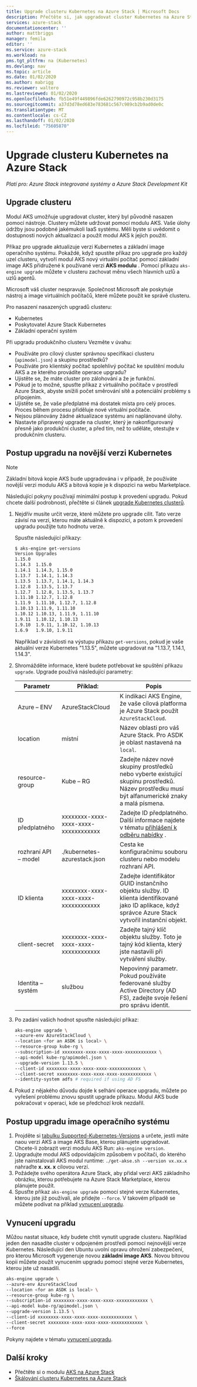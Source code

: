 ```yaml
---
title: Upgrade clusteru Kubernetes na Azure Stack | Microsoft Docs
description: Přečtěte si, jak upgradovat cluster Kubernetes na Azure Stack.
services: azure-stack
documentationcenter: ''
author: mattbriggs
manager: femila
editor: ''
ms.service: azure-stack
ms.workload: na
pms.tgt_pltfrm: na (Kubernetes)
ms.devlang: nav
ms.topic: article
ms.date: 01/02/2020
ms.author: mabrigg
ms.reviewer: waltero
ms.lastreviewed: 01/02/2020
ms.openlocfilehash: fb51e49f449896fde6262790972c958b230d3175
ms.sourcegitcommit: a37d3d78ed683e783681c567c989cb2b9ad0de0c
ms.translationtype: MT
ms.contentlocale: cs-CZ
ms.lasthandoff: 01/02/2020
ms.locfileid: "75605870"
---
```

# <a name="upgrade-a-kubernetes-cluster-on-azure-stack"></a>Upgrade clusteru Kubernetes na Azure Stack

*Platí pro: Azure Stack integrované systémy a Azure Stack Development Kit*

## <a name="upgrade-a-cluster"></a>Upgrade clusteru

Modul AKS umožňuje upgradovat cluster, který byl původně nasazen pomocí nástroje. Clustery můžete udržovat pomocí modulu AKS. Vaše úlohy údržby jsou podobné jakémukoli IaaS systému. Měli byste si uvědomit o dostupnosti nových aktualizací a použít modul AKS k jejich použití.

Příkaz pro upgrade aktualizuje verzi Kubernetes a základní image operačního systému. Pokaždé, když spustíte příkaz pro upgrade pro každý uzel clusteru, vytvoří modul AKS nový virtuální počítač pomocí základní image AKS přidružené k používané verzi **AKS modulu** . Pomocí příkazu `aks-engine upgrade` můžete v clusteru zachovat měnu všech hlavních uzlů a uzlů agentů. 

Microsoft váš cluster nespravuje. Společnost Microsoft ale poskytuje nástroj a image virtuálních počítačů, které můžete použít ke správě clusteru. 

Pro nasazení nasazených upgradů clusteru:

-   Kubernetes
-   Poskytovatel Azure Stack Kubernetes
-   Základní operační systém

Při upgradu produkčního clusteru Vezměte v úvahu:

-   Používáte pro cílový cluster správnou specifikaci clusteru (`apimodel.json`) a skupinu prostředků?
-   Používáte pro klientský počítač spolehlivý počítač ke spuštění modulu AKS a ze kterého provádíte operace upgradu?
-   Ujistěte se, že máte cluster pro zálohování a že je funkční.
-   Pokud je to možné, spusťte příkaz z virtuálního počítače v prostředí Azure Stack, abyste snížili počet směrování sítě a potenciální problémy s připojením.
-   Ujistěte se, že vaše předplatné má dostatek místa pro celý proces. Proces během procesu přiděluje nové virtuální počítače.
-   Nejsou plánovány žádné aktualizace systému ani naplánované úlohy.
-   Nastavte připravený upgrade na cluster, který je nakonfigurovaný přesně jako produkční cluster, a před tím, než to uděláte, otestujte v produkčním clusteru.

## <a name="steps-to-upgrade-to-a-newer-kubernetes-version"></a>Postup upgradu na novější verzi Kubernetes

> [!Note]  
> Základní bitová kopie AKS bude upgradována i v případě, že používáte novější verzi modulu AKS a bitová kopie je k dispozici na webu Marketplace.

Následující pokyny používají minimální postup k provedení upgradu. Pokud chcete další podrobnosti, přečtěte si článek [upgrade Kubernetes clusterů](https://github.com/Azure/aks-engine/blob/master/docs/topics/upgrade.md).

1. Nejdřív musíte určit verze, které můžete pro upgrade cílit. Tato verze závisí na verzi, kterou máte aktuálně k dispozici, a potom k provedení upgradu použijte tuto hodnotu verze.

    Spusťte následující příkazy:

    ```bash  
    $ aks-engine get-versions
    Version Upgrades
    1.15.0
    1.14.3  1.15.0
    1.14.1  1.14.3, 1.15.0
    1.13.7  1.14.1, 1.14.3
    1.13.5  1.13.7, 1.14.1, 1.14.3
    1.12.8  1.13.5, 1.13.7
    1.12.7  1.12.8, 1.13.5, 1.13.7
    1.11.10 1.12.7, 1.12.8
    1.11.9  1.11.10, 1.12.7, 1.12.8
    1.10.13 1.11.9, 1.11.10
    1.10.12 1.10.13, 1.11.9, 1.11.10
    1.9.11  1.10.12, 1.10.13
    1.9.10  1.9.11, 1.10.12, 1.10.13
    1.6.9   1.9.10, 1.9.11
    ```

    Například v závislosti na výstupu příkazu `get-versions`, pokud je vaše aktuální verze Kubernetes "1.13.5", můžete upgradovat na "1.13.7, 1.14.1, 1.14.3".

2. Shromážděte informace, které budete potřebovat ke spuštění příkazu `upgrade`. Upgrade používá následující parametry:

    | Parametr | Příklad: | Popis |
    | --- | --- | --- |
    | Azure – ENV | AzureStackCloud | K indikaci AKS Engine, že vaše cílová platforma je Azure Stack použít `AzureStackCloud`. |
    | location | místní | Název oblasti pro váš Azure Stack. Pro ASDK je oblast nastavená na `local`. |
    | resource-group | Kube – RG | Zadejte název nové skupiny prostředků nebo vyberte existující skupinu prostředků. Název prostředku musí být alfanumerické znaky a malá písmena. |
    | ID předplatného | xxxxxxxx-xxxx-xxxx-xxxx-xxxxxxxxxxxx | Zadejte ID předplatného. Další informace najdete v tématu [přihlášení k odběru nabídky](https://docs.microsoft.com/azure-stack/user/azure-stack-subscribe-services#subscribe-to-an-offer) . |
    | rozhraní API – model | ./kubernetes-azurestack.json | Cesta ke konfiguračnímu souboru clusteru nebo modelu rozhraní API. |
    | ID klienta | xxxxxxxx-xxxx-xxxx-xxxx-xxxxxxxxxxxx | Zadejte identifikátor GUID instančního objektu služby. ID klienta identifikované jako ID aplikace, když správce Azure Stack vytvořil instanční objekt. |
    | client-secret | xxxxxxxx-xxxx-xxxx-xxxx-xxxxxxxxxxxx | Zadejte tajný klíč objektu služby. Toto je tajný kód klienta, který jste nastavili při vytváření služby. |
    | Identita – systém | službou | Nepovinný parametr. Pokud používáte federované služby Active Directory (AD FS), zadejte svoje řešení pro správu identit. |

3. Po zadání vašich hodnot spusťte následující příkaz:

    ```bash  
    aks-engine upgrade \
    --azure-env AzureStackCloud \
    --location <for an ASDK is local> \
    --resource-group kube-rg \
    --subscription-id xxxxxxxx-xxxx-xxxx-xxxx-xxxxxxxxxxxx \
    --api-model kube-rg/apimodel.json \
    --upgrade-version 1.13.5 \
    --client-id xxxxxxxx-xxxx-xxxx-xxxx-xxxxxxxxxxxx \
    --client-secret xxxxxxxx-xxxx-xxxx-xxxx-xxxxxxxxxxxx \
    --identity-system adfs # required if using AD FS
    ```

4.  Pokud z nějakého důvodu dojde k selhání operace upgradu, můžete po vyřešení problému znovu spustit upgrade příkazu. Modul AKS bude pokračovat v operaci, kde se předchozí krok nezdařil.

## <a name="steps-to-only-upgrade-the-os-image"></a>Postup upgradu image operačního systému

1. Projděte si [tabulku Supported-Kubernetes-Versions](https://github.com/Azure/aks-engine/blob/master/docs/topics/azure-stack.md#supported-kubernetes-versions) a určete, jestli máte naou verzi AKS a image AKS Base, kterou plánujete upgradovat. Chcete-li zobrazit verzi modulu AKS Run: `aks-engine version`.
2. Upgradujte modul AKS odpovídajícím způsobem v počítači, do kterého jste nainstalovali AKS modul runtime: `./get-akse.sh --version vx.xx.x` nahraďte **x. xx. x** cílovou verzí.
3. Požádejte svého operátora Azure Stack, aby přidal verzi AKS základního obrázku, kterou potřebujete na Azure Stack Marketplace, kterou plánujete použít.
4. Spusťte příkaz `aks-engine upgrade` pomocí stejné verze Kubernetes, kterou jste již používali, ale přidejte `--force`. V takovém případě se můžete podívat na příklad [vynucení upgradu](#forcing-an-upgrade).


## <a name="forcing-an-upgrade"></a>Vynucení upgradu

Můžou nastat situace, kdy budete chtít vynutit upgrade clusteru. Například jeden den nasadíte cluster v odpojeném prostředí pomocí nejnovější verze Kubernetes. Následující den Ubuntu uvolní opravu ohrožení zabezpečení, pro kterou Microsoft vygeneruje novou **základní image AKS**. Novou bitovou kopii můžete použít vynucením upgradu pomocí stejné verze Kubernetes, kterou jste už nasadili.

```bash  
aks-engine upgrade \
--azure-env AzureStackCloud   
--location <for an ASDK is local> \
--resource-group kube-rg \
--subscription-id xxxxxxxx-xxxx-xxxx-xxxx-xxxxxxxxxxxx \
--api-model kube-rg/apimodel.json \
--upgrade-version 1.13.5 \
--client-id xxxxxxxx-xxxx-xxxx-xxxx-xxxxxxxxxxxx \
--client-secret xxxxxxxx-xxxx-xxxx-xxxx-xxxxxxxxxxxx \
--force
```

Pokyny najdete v tématu [vynucení upgradu](https://github.com/Azure/aks-engine/blob/master/docs/topics/upgrade.md#force-upgrade).

## <a name="next-steps"></a>Další kroky

- Přečtěte si o modulu [AKS na Azure Stack](azure-stack-kubernetes-aks-engine-overview.md)
- [Škálování clusteru Kubernetes na Azure Stack](azure-stack-kubernetes-aks-engine-scale.md)